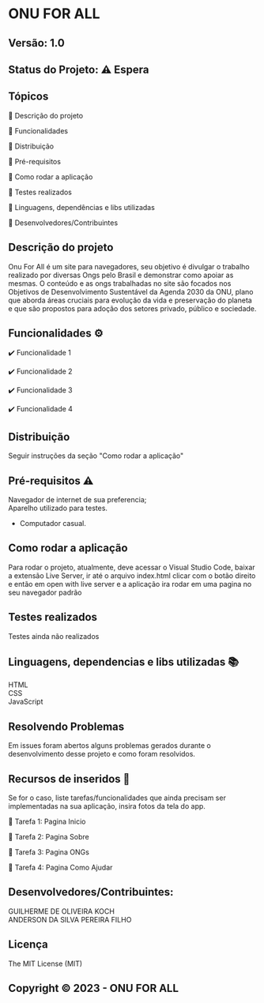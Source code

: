 # ONU FOR ALL
## Versão: 1.0 
## Status do Projeto: ⚠️ Espera 

## Tópicos
🔹 Descrição do projeto 

🔹 Funcionalidades

🔹 Distribuição

🔹 Pré-requisitos

🔹 Como rodar a aplicação

🔹 Testes realizados

🔹 Linguagens, dependências e libs utilizadas

🔹 Desenvolvedores/Contribuintes



## Descrição do projeto
Onu For All é um site para navegadores, seu objetivo é divulgar o trabalho realizado por diversas Ongs pelo Brasil e demonstrar como apoiar as mesmas. O conteúdo e as ongs trabalhadas no site são focados nos Objetivos de Desenvolvimento Sustentável da Agenda 2030 da ONU, plano que aborda áreas cruciais para evolução da vida e preservação do planeta e que são propostos para adoção dos setores privado, público e sociedade.

## Funcionalidades ⚙️
✔️ Funcionalidade 1

✔️ Funcionalidade 2

✔️ Funcionalidade 3

✔️ Funcionalidade 4

## Distribuição
Seguir instruções da seção "Como rodar a aplicação" 

## Pré-requisitos ⚠️    
Navegador de internet de sua preferencia;  
Aparelho utilizado para testes.
- Computador casual.

## Como rodar a aplicação 
Para rodar o projeto, atualmente, deve acessar o Visual Studio Code, baixar a extensão Live Server, ir até o arquivo index.html clicar com o botão direito e então em open with live server e a aplicação ira rodar em uma pagina no seu navegador padrão

## Testes realizados
Testes ainda não realizados

## Linguagens, dependencias e libs utilizadas 📚
HTML<br>
CSS<br>
JavaScript<br>

## Resolvendo Problemas 
Em issues foram abertos alguns problemas gerados durante o desenvolvimento desse projeto e como foram resolvidos.

## Recursos de inseridos 🧰
Se for o caso, liste tarefas/funcionalidades que ainda precisam ser implementadas na sua aplicação, insira fotos da tela do app.

📝 Tarefa 1: Pagina Inicio

📝 Tarefa 2: Pagina Sobre

📝 Tarefa 3: Pagina ONGs

📝 Tarefa 4: Pagina Como Ajudar

## Desenvolvedores/Contribuintes:
GUILHERME DE OLIVEIRA KOCH<br>
ANDERSON DA SILVA PEREIRA FILHO

## Licença
The MIT License (MIT)

## Copyright ©️ 2023 - ONU FOR ALL